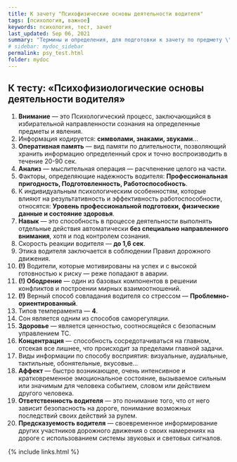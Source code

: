 ```yaml
---
title: К зачету "Психофизические основы деятельности водителя"
tags: [психология, важное]
keywords: психология, тест, зачет
last_updated: Sep 06, 2021
summary: "Термины и определения, для подготовки к зачету по предмету \"Психофизические основы деятельности водителя\""
# sidebar: mydoc_sidebar
permalink: psy_test.html
folder: mydoc
---
```


## К тесту: «Психофизиологические основы деятельности водителя»

1. **Внимание** — это Психологический процесс, заключающийся в избирательной направленности сознания на определенные предметы и явления.
2. Информация кодируется: **символами, знаками, звуками**…
3. **Оперативная память** — вид памяти по длительности, позволяющий хранить информацию определенный срок и точно воспроизводить в течение 20-90 сек.
4. **Анализ** — мыслительная операция — расчленение целого на части.
5. Факторы, определяющие надежность водителя: **Профессиональная пригодность, Подготовленность, Работоспособность**.
6. К индивидуальным психологическим особенностям, которые влияют на результативность и эффективность работоспособности, относятся: **Уровень профессиональной подготовки, физические данные и состояние здоровья**.
7. **Навык** — это способность в процессе деятельности выполнять отдельные действия автоматически **без специально направленного внимания**, хотя и под контролем сознания.
8. Скорость реакции водителя — **до 1,6 сек**.
9. Этика водителя заключается в соблюдении Правил дорожного движения.
10. **(!)** Водители, которые мотивированы на успех и с высокой готовностью к риску — реже попадают в аварии.
11. **(!) Ободрение** — один из базовых компонентов в решении конфликтов и построении мирных взаимоотношений.
12. **(!)** Верный способ совладания водителя со стрессом — **Проблемно-ориентированный**.
13. Типов темперамента — **4**.
14. Сон является одним из способов саморегуляции.
15. **Здоровье** — является ценностью, соотносящейся с безопасным управлением ТС.
16. **Концентрация** — способность сосредотачиваться на главном, отсекая все лишнее, что происходит за пределами главной задачи.
17. Виды информации по способу восприятия: визуальные, аудиальные, тактильные, обонятельные, вкусовые…
18. **Аффект** — быстро возникающее, очень интенсивное и кратковременное эмоциональное состояние, вызываемое сильным или значимым для человека событием, словом или действием другого человека.
19. **Ответственность водителя** — это понимание того, что от него зависит безопасность на дороге, понимание возможных последствий своих действий за рулем.
20. **Предсказуемость водителя** — своевременное информирование других участников дорожного движения о своих намерениях на дороге с использованием системы звуковых и световых сигналов.




{% include links.html %}
